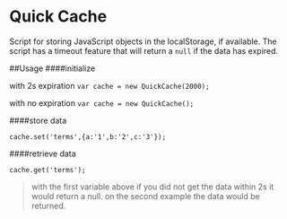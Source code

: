 Quick Cache
==========

Script for storing JavaScript objects in the localStorage, if available. The script has a timeout feature that will return a `null` if the data has expired.

##Usage
####initialize

with 2s expiration
`var cache = new QuickCache(2000);`

with no expiration
`var cache = new QuickCache();`

####store data

`cache.set('terms',{a:'1',b:'2',c:'3'});`

####retrieve data

`cache.get('terms');`
>with the first variable above if you did not get the data within 2s it would return a null.
>on the second example the data would be returned.
